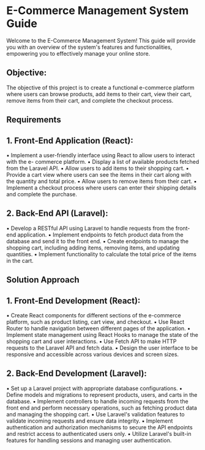 # E-Commerce Management System Guide
Welcome to the E-Commerce Management System! This guide will provide you with an overview of the system's features and functionalities, empowering you to effectively manage your online store.

## Objective: 
The objective of this project is to create a functional e-commerce platform where users can
browse products, add items to their cart, view their cart, remove items from their cart, and complete the
checkout process.

## Requirements
## 1. Front-End Application (React):

▪ Implement a user-friendly interface using React to allow users to interact with the e-
commerce platform.
▪ Display a list of available products fetched from the Laravel API.
▪ Allow users to add items to their shopping cart.
▪ Provide a cart view where users can see the items in their cart along with the quantity
and total price.
▪ Allow users to remove items from their cart.
▪ Implement a checkout process where users can enter their shipping details and complete
the purchase.

## 2. Back-End API (Laravel):

▪ Develop a RESTful API using Laravel to handle requests from the front-end application.
▪ Implement endpoints to fetch product data from the database and send it to the front end.
▪ Create endpoints to manage the shopping cart, including adding items, removing items,
and updating quantities.
▪ Implement functionality to calculate the total price of the items in the cart.

## Solution Approach
## 1. Front-End Development (React):
▪ Create React components for different sections of the e-commerce platform, such as
product listing, cart view, and checkout.
▪ Use React Router to handle navigation between different pages of the application.
▪ Implement state management using React Hooks to manage the state of the shopping
cart and user interactions.
▪ Use Fetch API to make HTTP requests to the Laravel API and fetch data.
▪ Design the user interface to be responsive and accessible across various devices and
screen sizes.

## 2. Back-End Development (Laravel):
▪ Set up a Laravel project with appropriate database configurations.
▪ Define models and migrations to represent products, users, and carts in the database.
▪ Implement controllers to handle incoming requests from the front end and perform
necessary operations, such as fetching product data and managing the shopping cart.
▪ Use Laravel's validation features to validate incoming requests and ensure data integrity.
▪ Implement authentication and authorization mechanisms to secure the API endpoints and
restrict access to authenticated users only.
▪ Utilize Laravel's built-in features for handling sessions and managing user authentication.
